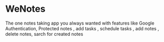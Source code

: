 


<h1>WeNotes</h1>

<p>The one notes taking app you always wanted with features like Google Authentication, Protected notes , add tasks , schedule tasks , add notes , delete notes, sarch for created notes</p>